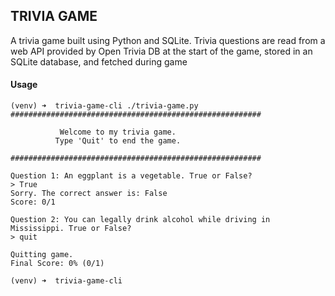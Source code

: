 ## TRIVIA GAME

A trivia game built using Python and SQLite. Trivia questions are read from a web API provided by Open Trivia DB at the start of the game, stored in an SQLite database, and fetched during game


#### Usage

```console
(venv) ➜  trivia-game-cli ./trivia-game.py 
########################################################

           Welcome to my trivia game.
          Type 'Quit' to end the game.

########################################################

Question 1: An eggplant is a vegetable. True or False?
> True
Sorry. The correct answer is: False
Score: 0/1

Question 2: You can legally drink alcohol while driving in Mississippi. True or False?
> quit

Quitting game.
Final Score: 0% (0/1)

(venv) ➜  trivia-game-cli 
```
